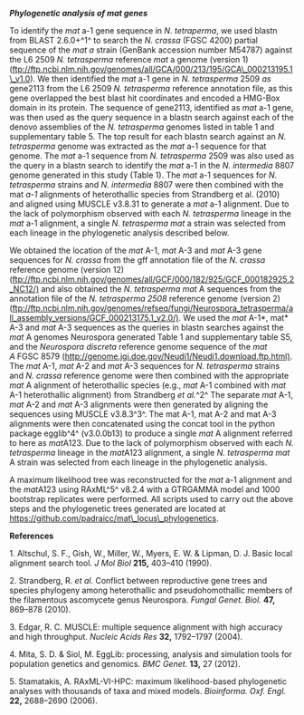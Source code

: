 ***Phylogenetic analysis of mat genes***

To identify the *mat* a-1 gene sequence in *N. tetraperma*, we used
blastn from BLAST 2.6.0+^1^ to search the *N. crassa* (FGSC 4200)
partial sequence of the *mat a* strain (GenBank accession number M54787)
against the L6 2509 *N. tetrasperma* reference *mat* a genome (version
1)
(ftp://ftp.ncbi.nlm.nih.gov/genomes/all/GCA/000/213/195/GCA\_000213195.1\_v1.0).
We then identified the *mat* a-1 gene in *N. tetrasperma* 2509 *as*
gene2113 from the L6 2509 *N. tetrasperma* reference annotation file, as
this gene overlapped the best blast hit coordinates and encoded a
HMG-Box domain in its protein. The sequence of gene2113, identified as
*mat* a-1 gene, was then used as the query sequence in a blastn search
against each of the denovo assemblies of the *N. tetrasperma* genomes
listed in table 1 and supplementary table 5. The top result for each
blastn search against an *N. tetrasperma* genome was extracted as the
*mat* a-1 sequence for that genome. The *mat* a-1 sequence from *N.
tetrasperma* 2509 was also used as the query in a blastn search to
identify the *mat* a-1 in the *N. intermedia* 8807 genome generated in
this study (Table 1). The *mat* a-1 sequences for *N. tetrasperma*
strains and *N. intermedia* 8807 were then combined with the mat *a-1*
alignments of heterothallic species from Strandberg et al. (2010) and
aligned using MUSCLE v3.8.31 to generate a *mat* a-1 alignment. Due to
the lack of polymorphism observed with each *N. tetrasperma* lineage in
the *mat* a-1 alignment, a single *N. tetrasperma* *mat* a strain was
selected from each lineage in the phylogenetic analysis described below.

We obtained the location of the *mat* A-1, *mat* A-3 and *mat* A-3 gene
sequences for *N. crassa* from the gff annotation file of the *N.
crassa* reference genome (version 12)
(<ftp://ftp.ncbi.nlm.nih.gov/genomes/all/GCF/000/182/925/GCF_000182925.2_NC12/)>
and also obtained the *N. tetrasperma* *mat* A sequences from the
annotation file of the *N. tetrasperma 2508* reference genome (version
2)
(<ftp://ftp.ncbi.nlm.nih.gov/genomes/refseq/fungi/Neurospora_tetrasperma/all_assembly_versions/GCF_000213175.1_v2.0/)>.
We used the *mat* A-1*, mat* A-3 and *mat* A-3 sequences as the queries
in blastn searches against the *mat* A genomes Neurospora generated
Table 1 and supplementary table S5, and the *Neurospora
discreta* reference genome sequence of the *mat A* FGSC 8579
(<http://genome.jgi.doe.gov/Neudi1/Neudi1.download.ftp.html)>. The *mat*
A-1, *mat* A-2 and *mat* A-3 sequences for *N. tetrasperma* strains and
*N. crassa* reference genome were then combined with the appropriate
*mat* A alignment of heterothallic species (e.g., *mat* A-1 combined
with *mat* A-1 heterothallic alignment) from Strandberg *et al.*^2^ The
separate *mat* A-1, *mat* A-2 and *mat* A-3 alignments were then
generated by aligning the sequences using MUSCLE v3.8.3^3^. The mat A-1,
mat A-2 and mat A-3 alignments were then concatenated using the concat
tool in the python package egglib^4^ (v3.0.0b13) to produce a single
*mat* A alignment referred to here as *mat*A123. Due to the lack of
polymorphism observed with each *N. tetrasperma* lineage in the
*mat*A123 alignment, a single *N. tetrasperma* *mat* A strain was
selected from each lineage in the phylogenetic analysis.

A maximum likelihood tree was reconstructed for the *mat* a-1 alignment
and the *mat*A123 using RAxML^5^ v8.2.4 with a GTRGAMMA model and 1000
bootstrap replicates were performed. All scripts used to carry out the
above steps and the phylogenetic trees generated are located at
https://github.com/padraicc/mat\_locus\_phylogenetics.

**References**

1\. Altschul, S. F., Gish, W., Miller, W., Myers, E. W. & Lipman, D. J.
Basic local alignment search tool. *J Mol Biol* **215,** 403–410 (1990).

2\. Strandberg, R. *et al.* Conflict between reproductive gene trees and
species phylogeny among heterothallic and pseudohomothallic members of
the filamentous ascomycete genus Neurospora. *Fungal Genet. Biol.*
**47,** 869–878 (2010).

3\. Edgar, R. C. MUSCLE: multiple sequence alignment with high accuracy
and high throughput. *Nucleic Acids Res* **32,** 1792–1797 (2004).

4\. Mita, S. D. & Siol, M. EggLib: processing, analysis and simulation
tools for population genetics and genomics. *BMC Genet.* **13,** 27
(2012).

5\. Stamatakis, A. RAxML-VI-HPC: maximum likelihood-based phylogenetic
analyses with thousands of taxa and mixed models. *Bioinforma. Oxf.
Engl.* **22,** 2688–2690 (2006).
